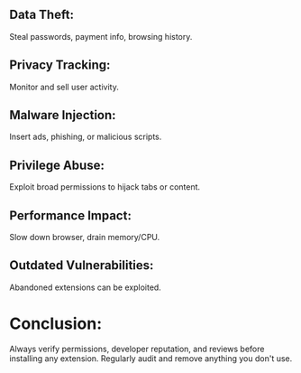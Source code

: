 ## Data Theft:
Steal passwords, payment info, browsing history.

## Privacy Tracking:
Monitor and sell user activity.

## Malware Injection: 
Insert ads, phishing, or malicious scripts.

## Privilege Abuse: 
Exploit broad permissions to hijack tabs or content.

## Performance Impact:
Slow down browser, drain memory/CPU.

## Outdated Vulnerabilities: 
Abandoned extensions can be exploited.

# Conclusion:
Always verify permissions, developer reputation, and reviews before installing any extension. Regularly audit and remove anything you don't use.

